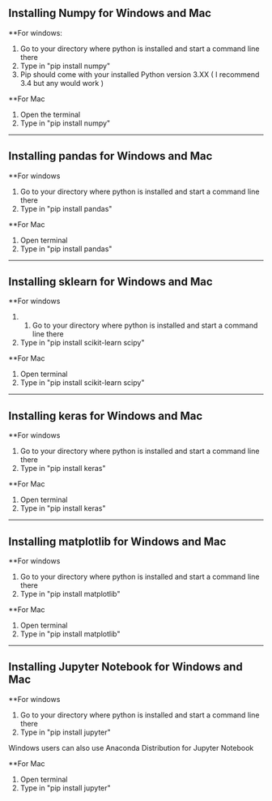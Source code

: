## Installing Numpy for Windows and Mac

**For windows: 

1. Go to your directory where python is installed and start a command line there 
2. Type in "pip install numpy"
3. Pip should come with your installed Python version 3.XX ( I recommend 3.4 but any would work )

**For Mac 

1. Open the terminal
2. Type in "pip install numpy"

---

## Installing pandas for Windows and Mac

**For windows

1. Go to your directory where python is installed and start a command line there 
2. Type in "pip install pandas"

**For Mac

1. Open terminal
2. Type in "pip install pandas"

---

## Installing sklearn for Windows and Mac

**For windows 

1. 1. Go to your directory where python is installed and start a command line there 
2. Type in "pip install scikit-learn scipy"

**For Mac

1. Open terminal
2. Type in "pip install scikit-learn scipy"

---

## Installing keras for Windows and Mac

**For windows

1. Go to your directory where python is installed and start a command line there 
2. Type in "pip install keras"

**For Mac

1. Open terminal
2. Type in "pip install keras"

---

## Installing matplotlib for Windows and Mac

**For windows

1. Go to your directory where python is installed and start a command line there 
2. Type in "pip install matplotlib"

**For Mac

1. Open terminal
2. Type in "pip install matplotlib"

---

## Installing Jupyter Notebook for Windows and Mac

**For windows

1. Go to your directory where python is installed and start a command line there 
2. Type in "pip install jupyter"

Windows users can also use Anaconda Distribution for Jupyter Notebook

**For Mac

1. Open terminal
2. Type in "pip install jupyter"






